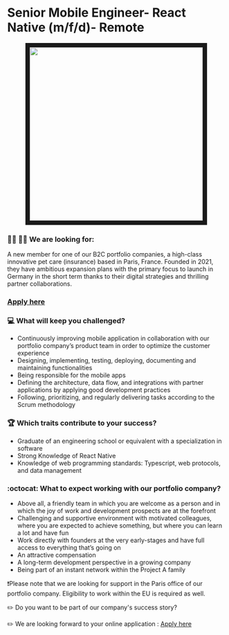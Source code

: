 # Senior Mobile Engineer- React Native (m/f/d)- Remote

<p align="center">
<img src="https://www.meme-arsenal.com/memes/a5d9389b77b053cf5612fde675f34e1c.jpg"
width="400" height="400" border="10"/>
</p>

### :woman_technologist: :man_technologist: We are looking for:

A new member for one of our B2C portfolio companies, a high-class innovative pet care (insurance) based in Paris, France. Founded in 2021, they have ambitious expansion plans with the primary focus to launch 
in Germany in the short term thanks to their digital strategies and thrilling partner collaborations.

### [Apply here](https://grnh.se/3e818aac2us)

### :computer: What will keep you challenged?

* Continuously improving mobile application in collaboration with our portfolio company’s product team in order to optimize the customer experience 
* Designing, implementing, testing, deploying, documenting and maintaining functionalities
* Being responsible for the mobile apps
* Defining the architecture, data flow, and integrations with partner applications by applying good development practices
* Following, prioritizing, and regularly delivering tasks according to the Scrum methodology



### :trophy: Which traits contribute to your success?

* Graduate of an engineering school or equivalent with a specialization in software
* Strong Knowledge of React Native
* Knowledge of web programming standards: Typescript, web protocols, and data management



### :octocat: What to expect working with our portfolio company?

* Above all, a friendly team in which you are welcome as a person and in which the joy of work and development prospects are at the forefront
* Challenging and supportive environment with motivated colleagues, where you are expected to achieve something, but where you can learn a lot and have fun
* Work directly with founders at the very early-stages and have full access to everything that’s going on
* An attractive compensation
* A long-term development perspective in a growing company
* Being part of an instant network within the Project A family


❗Please note that we are looking for support in the Paris office of our portfolio company. Eligibility to work within the EU is required as well.

:pencil2: Do you want to be part of our company's success story?

:pencil2: We are looking forward to your online application : [Apply here](https://grnh.se/3e818aac2us)
